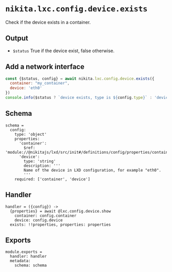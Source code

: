 
# `nikita.lxc.config.device.exists`

Check if the device exists in a container.

## Output

* `$status`
  True if the device exist, false otherwise.

## Add a network interface

```js
const {$status, config} = await nikita.lxc.config.device.exists({
  container: "my_container",
  device: 'eth0'
})
console.info($status ? `device exists, type is ${config.type}` : 'device missing')
```

## Schema

    schema =
      config:
        type: 'object'
        properties:
          'container':
            $ref: 'module://@nikitajs/lxd/src/init#/definitions/config/properties/container'
          'device':
            type: 'string'
            description: '''
            Name of the device in LXD configuration, for example "eth0".
            '''
        required: ['container', 'device']

## Handler

    handler = ({config}) ->
      {properties} = await @lxc.config.device.show
        container: config.container
        device: config.device
      exists: !!properties, properties: properties

## Exports

    module.exports =
      handler: handler
      metadata:
        schema: schema
